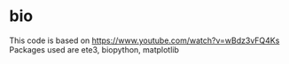 # bio 



This code is based on https://www.youtube.com/watch?v=wBdz3vFQ4Ks 
Packages used are ete3, biopython, matplotlib 
